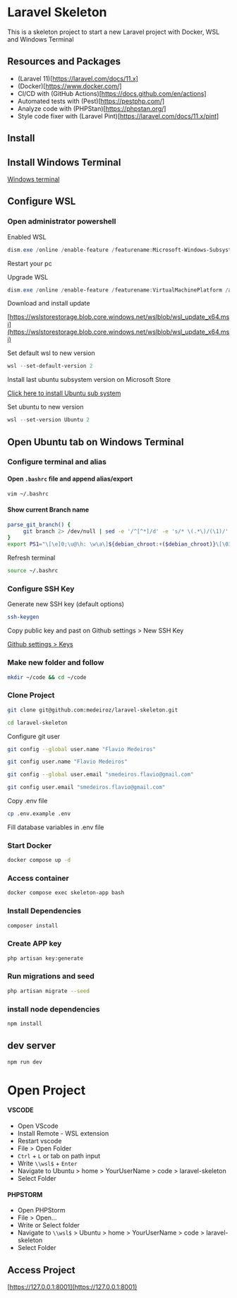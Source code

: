 # Laravel Skeleton
This is a skeleton project to start a new Laravel project with Docker, WSL and Windows Terminal

## Resources and Packages
- (Laravel 11)[https://laravel.com/docs/11.x]
- (Docker)[https://www.docker.com/]
- CI/CD with (GitHub Actions)[https://docs.github.com/en/actions]
- Automated tests with (Pest)[https://pestphp.com/]
- Analyze code with (PHPStan)[https://phpstan.org/]
- Style code fixer with (Laravel Pint)[https://laravel.com/docs/11.x/pint]

## Install

## Install Windows Terminal
[Windows terminal](https://docs.microsoft.com/en-us/windows/terminal/get-started)

## Configure WSL
### Open administrator powershell

Enabled WSL
```powershell
dism.exe /online /enable-feature /featurename:Microsoft-Windows-Subsystem-Linux /all /norestart
```

Restart your pc

Upgrade WSL

```powershell
dism.exe /online /enable-feature /featurename:VirtualMachinePlatform /all /norestart
```

Download and install update

[https://wslstorestorage.blob.core.windows.net/wslblob/wsl_update_x64.msi](https://wslstorestorage.blob.core.windows.net/wslblob/wsl_update_x64.msi)

Set default wsl to new version
```powershell
wsl --set-default-version 2
```

Install last ubuntu subsystem version on Microsoft Store

[Click here to install Ubuntu sub system](https://www.microsoft.com/store/productId/9NBLGGH4MSV6)

Set ubuntu to new version
```powershell
wsl --set-version Ubuntu 2
```

## Open Ubuntu tab on Windows Terminal

### Configure terminal and alias
#### Open `.bashrc` file and append alias/export
```bash
vim ~/.bashrc
```

#### Show current Branch name
```bash
parse_git_branch() {
     git branch 2> /dev/null | sed -e '/^[^*]/d' -e 's/* \(.*\)/(\1)/'
}
export PS1="\[\e]0;\u@\h: \w\a\]${debian_chroot:+($debian_chroot)}\[\033[01;32m\]\u@\h\[\033[00m\]:\[\033[01;34m\]\w \[\e[91m\]\$(parse_git_branch)\[\033[00m\]\n$ "
```
Refresh terminal

```bash
source ~/.bashrc
```

### Configure SSH Key

Generate new SSH key (default options)
```bash
ssh-keygen
```

Copy public key and past on Github settings > New SSH Key

[Github settings > Keys](https://github.com/settings/keys)

### Make new folder and follow
```bash
mkdir ~/code && cd ~/code
```

### Clone Project
```bash
git clone git@github.com:medeiroz/laravel-skeleton.git
```

```bash
cd laravel-skeleton
```

Configure git user
```bash
git config --global user.name "Flavio Medeiros"
```
```bash
git config user.name "Flavio Medeiros"
```
```bash
git config --global user.email "smedeiros.flavio@gmail.com"
```
```bash
git config user.email "smedeiros.flavio@gmail.com"
```

Copy .env file
```bash
cp .env.example .env
```
Fill database variables in .env file


### Start Docker
```bash
docker compose up -d
```

### Access container
```bash
docker compose exec skeleton-app bash
```

### Install Dependencies
```bash
composer install
```

### Create APP key
```bash
php artisan key:generate
```

### Run migrations and seed
```bash
php artisan migrate --seed
```

### install node dependencies
```bash
npm install
```

## dev server

```bash
npm run dev
```


# Open Project
#### VSCODE
- Open VScode
- Install Remote - WSL extension
- Restart vscode
- File > Open Folder
- `Ctrl` + `L` or tab on path input
- Write `\\wsl$` + `Enter`
- Navigate to Ubuntu > home > YourUserName > code > laravel-skeleton
- Select Folder

#### PHPSTORM
- Open PHPStorm
- File > Open...
- Write or Select folder
- Navigate to `\\wsl$` > Ubuntu > home > YourUserName > code > laravel-skeleton
- Select Folder


## Access Project

[https://127.0.0.1:8001](https://127.0.0.1:8001)
